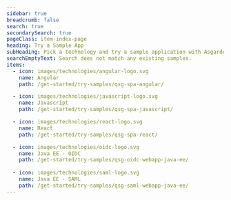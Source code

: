 ```yaml
---
sidebar: true
breadcrumb: false
search: true
secondarySearch: true
pageClass: item-index-page
heading: Try a Sample App
subHeading: Pick a technology and try a sample application with Asgardeo login.
searchEmptyText: Search does not match any existing samples.
items:
  - icon: images/technologies/angular-logo.svg
    name: Angular
    path: /get-started/try-samples/qsg-spa-angular/

  - icon: images/technologies/javascript-logo.svg
    name: Javascript
    path: /get-started/try-samples/qsg-spa-javascript/

  - icon: images/technologies/react-logo.svg
    name: React
    path: /get-started/try-samples/qsg-spa-react/

  - icon: images/technologies/oidc-logo.svg
    name: Java EE - OIDC
    path: /get-started/try-samples/qsg-oidc-webapp-java-ee/
  
  - icon: images/technologies/saml-logo.svg
    name: Java EE - SAML
    path: /get-started/try-samples/qsg-saml-webapp-java-ee/
---
```


<!-- markdownlint-disable-next-line -->
<CardView/>

